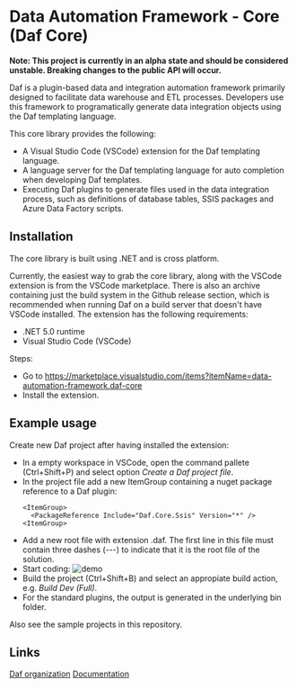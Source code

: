 # Data Automation Framework - Core (Daf Core)
**Note: This project is currently in an alpha state and should be considered unstable. Breaking changes to the public API will occur.**

Daf is a plugin-based data and integration automation framework primarily designed to facilitate data warehouse and ETL processes. Developers use this framework to programatically generate data integration objects using the Daf templating language.

This core library provides the following:
* A Visual Studio Code (VSCode) extension for the Daf templating language. 
* A language server for the Daf templating language for auto completion when developing Daf templates.
* Executing Daf plugins to generate files used in the data integration process, such as definitions of database tables, SSIS packages and Azure Data Factory scripts. 

## Installation
The core library is built using .NET and is cross platform. 

Currently, the easiest way to grab the core library, along with the VSCode extension is from the VSCode marketplace. There is also an archive containing just the build system in the Github release section, which is recommended when running Daf on a build server that doesn't have VSCode installed. The extension has the following requirements:
* .NET 5.0 runtime
* Visual Studio Code (VSCode)

Steps: 
* Go to https://marketplace.visualstudio.com/items?itemName=data-automation-framework.daf-core
* Install the extension.


## Example usage
Create new Daf project after having installed the extension: 
* In a empty workspace in VSCode, open the command pallete (Ctrl+Shift+P) and select option _Create a Daf project file_.
* In the project file add a new ItemGroup containing a nuget package reference to a Daf plugin:
  ```
  <ItemGroup>
    <PackageReference Include="Daf.Core.Ssis" Version="*" />
  <ItemGroup>
  ```
* Add a new root file with extension .daf. The first line in this file must contain three dashes (---) to indicate that it is the root file of the solution.
* Start coding:
  ![demo](https://user-images.githubusercontent.com/1073539/112722549-93613b80-8f0a-11eb-9495-2786007df9ff.gif)
* Build the project (Ctrl+Shift+B) and select an appropiate build action, e.g. _Build Dev (Full)_.
* For the standard plugins, the output is generated in the underlying bin folder.

Also see the sample projects in this repository.

## Links
[Daf organization](https://github.com/data-automation-framework)
[Documentation](https://data-automation-framework.com)
